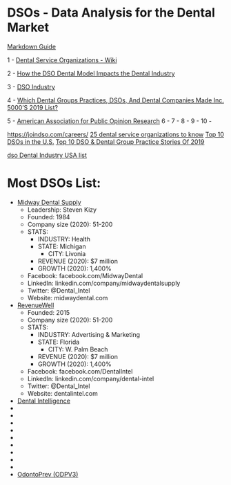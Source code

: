 # DSOs - Data Analysis for the Dental Market


[Markdown Guide](https://www.markdownguide.org/)


1 - [Dental Service Organizations - Wiki](https://en.wikipedia.org/wiki/Dental_Service_Organizations)

2 - [How the DSO Dental Model Impacts the Dental Industry](https://www.planetdds.com/blog/how-the-dso-dental-model-impacts-the-dental-industry)

3 - [DSO Industry](https://www.theadso.org/about-dsos/)

4 - [Which Dental Groups Practices, DSOs, And Dental Companies Made Inc. 5000’S 2019 List?](https://groupdentistrynow.com/dso-group-blog/which-dental-groups-practices-dsos-and-dental-companies-made-inc-5000s-2019-list/)

5 - [American Association for Public Opinion Research](https://www.aapor.org/)
6 - []()
7 - []()
8 - []()
9 - []()
10 - []()

https://joindso.com/careers/
[25 dental service organizations to know](https://www.beckersdental.com/dso-dpms/34628-25-dental-service-organizations-to-know.html)
[Top 10 DSOs in the U.S.](https://www.planetdds.com/blog/top-10-dsos-in-the-u.s)
[Top 10 DSO & Dental Group Practice Stories Of 2019](https://groupdentistrynow.com/dso-group-blog/top-10-dso-dental-group-practice-stories-of-2019/)

[dso Dental Industry USA list](https://www.google.com/search?q=dso+Dental+Industry+USA+list&oq=dso+Dental+Industry+USA+list&aqs=chrome..69i57j33l2.6184j0j7&sourceid=chrome&ie=UTF-8)

# Most DSOs List:

- [Midway Dental Supply](https://www.inc.com/profile/midway-dental-supply)
    - Leadership: Steven Kizy
    - Founded: 1984
    - Company size (2020): 51-200
    - STATS:
      - INDUSTRY: Health
      - STATE: Michigan
        - CITY: Livonia
      - REVENUE (2020): $7 million
      - GROWTH (2020): 1,400%
    - Facebook: facebook.com/MidwayDental
    - LinkedIn: linkedin.com/company/midwaydentalsupply
    - Twitter: @Dental_Intel
    - Website: midwaydental.com
- [RevenueWell](https://www.inc.com/profile/revenuewell)
    - Founded: 2015
    - Company size (2020): 51-200
    - STATS:
      - INDUSTRY: Advertising & Marketing
      - STATE: Florida
        - CITY: W. Palm Beach
      - REVENUE (2020): $7 million
      - GROWTH (2020): 1,400%
    - Facebook: facebook.com/DentalIntel
    - LinkedIn: linkedin.com/company/dental-intel
    - Twitter: @Dental_Intel
    - Website: dentalintel.com
- [Dental Intelligence](https://www.inc.com/profile/dental-intelligence)
- []()
- []()
- []()
- []()
- []()
- []()
- []()
- []()
- []()
- [OdontoPrev (ODPV3)](https://comoinvestir.thecap.com.br/odontoprev-odpv3-pagara-r-83-1-milhoes-de-dividendos-em-outubro/)
